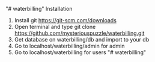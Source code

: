 "# waterbilling"
Installation

1. Install git https://git-scm.com/downloads
2. Open terminal and type git clone https://github.com/mysteriouspuzzle/waterbilling.git
3. Get database on waterbilling/db and import to your db
4. Go to localhost/waterbilling/admin for admin
5. Go to localhost/waterbilling for users
"# waterbilling" 

